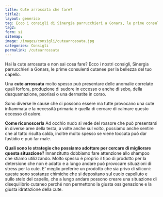 ```yaml
---
title: Cute arrossata che fare?
title2:
layout: generico
tag: Ecco i consigli di Sinergia parrucchieri a Gonars, le prime consulenti cutanee per la bellezza del tuo capello.
tag2:
form: si
sitemap:
image: /images/consigli/cutearrossata.jpg
categories: Consigli
permalink: /cutearrossata
---
```


Hai la cute arrossata e non sai cosa fare? Ecco i nostri consigli, Sinergia parrucchieri a Gonars, le prime consulenti cutanee per la bellezza del tuo capello.

Una **cute arrossata** molto spesso può presentare delle anomalie correlate quali forfora, produzione di sudore in eccesso o anche di sebo, della desquamazione, psoriasi o una dermatite in corso.

Sono diverse le cause che ci possono essere ma tutte provocano una cute infiammata e la necessità primaria è quella di cercare di calmare questo eccesso di calore.
 
**Come riconoscerla**
Ad occhio nudo si vede del rossore che può presentarsi in diverse aree della testa, a volte anche sul volto, possiamo anche sentire che al tatto risulta calda, inoltre molto spesso se viene toccata può dar fastidio e può far male.
 
**Quali sono le strategie che possiamo adottare per cercare di migliorare questa situazione?**
Innanzitutto dobbiamo fare attenzione allo shampoo che stiamo utilizzando. Molto spesso è proprio il tipo di prodotto per la detersione che non è adatto e a lungo andare può provocare situazioni di stress per la cute.
E’ meglio preferire un prodotto che sia privo di siliconi: queste sono sostanze chimiche che si depositano sul cuoio capelluto e sullo stelo del capello, che a lungo andare possono creare una situazione di disequilibrio cutaneo perché non permettono la giusta ossigenazione e la giusta idratazione della cute.
